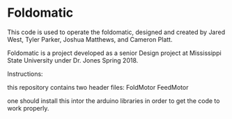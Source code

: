 # Foldomatic
This code is used to operate the foldomatic, designed and created by Jared West, Tyler Parker, Joshua Matthews, and Cameron Platt. 

Foldomatic is a project developed as a senior Design project at Mississippi State University under Dr. Jones Spring 2018. 

Instructions: 

this repository contains two header files: 
  FoldMotor
  FeedMotor
  
one should install this intor the arduino libraries in order to get the code to work properly. 

